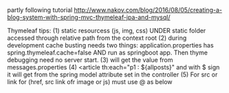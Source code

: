 partly following tutorial http://www.nakov.com/blog/2016/08/05/creating-a-blog-system-with-spring-mvc-thymeleaf-jpa-and-mysql/

Thymeleaf tips:
(1)	static resourcess (js, img, css) UNDER static folder accessed through relative path from the context root
(2)	during development cache busting needs two things: application.properties has spring.thymeleaf.cache=false  AND run as springboot app. Then thyme debugging need no server start.
(3)		<span th:text="#{welocme.home}"></span> will get the value from messages.properties
(4)	<article th:each="p1 : ${allposts}" and with $ sign it will get from the spring model attribute set in the controller
(5)	For src or link for (href, src link ofr image or js) must use @ as below
<link rel="icon" href="../public/img/favicon.ico" th:href="@{/img/favicon.ico}" />
<script src="../public/js/jquery-3.1.0.min.js" th:src="@{/js/jquery-3.1.0.min.js}"></script>
